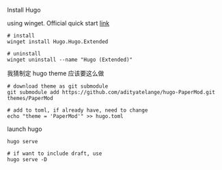 
Install Hugo

using winget. Official quick start [link](https://gohugo.io/installation/windows/)

```
# install
winget install Hugo.Hugo.Extended

# uninstall
winget uninstall --name "Hugo (Extended)"
```

我猜制定 hugo theme 应该要这么做

```
# download theme as git submodule
git submodule add https://github.com/adityatelange/hugo-PaperMod.git themes/PaperMod

# add to toml, if already have, need to change
echo "theme = 'PaperMod'" >> hugo.toml
```

launch hugo
```
hugo serve

# if want to include draft, use
hugo serve -D
```








